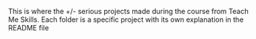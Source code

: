 This is where the +/- serious projects made during the course from Teach Me Skills.
Each folder is a specific project with its own explanation in the README file

